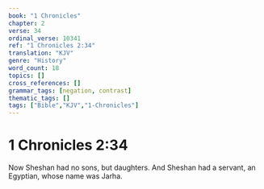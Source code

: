 ```yaml
---
book: "1 Chronicles"
chapter: 2
verse: 34
ordinal_verse: 10341
ref: "1 Chronicles 2:34"
translation: "KJV"
genre: "History"
word_count: 18
topics: []
cross_references: []
grammar_tags: [negation, contrast]
thematic_tags: []
tags: ["Bible","KJV","1-Chronicles"]
---
```


# 1 Chronicles 2:34

Now Sheshan had no sons, but daughters. And Sheshan had a servant, an Egyptian, whose name was Jarha.

